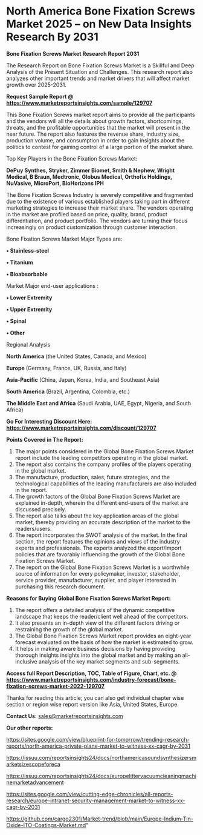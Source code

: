 # North America Bone Fixation Screws Market 2025 – on New Data Insights Research By 2031

<strong>Bone Fixation Screws Market Research Report 2031</strong>

The Research Report on Bone Fixation Screws Market is a Skillful and Deep Analysis of the Present Situation and Challenges. This research report also analyzes other important trends and market drivers that will affect market growth over 2025-2031.

<strong>Request Sample Report @ <a href=https://www.marketreportsinsights.com/sample/129707>https://www.marketreportsinsights.com/sample/129707</a></strong>

This Bone Fixation Screws market report aims to provide all the participants and the vendors will all the details about growth factors, shortcomings, threats, and the profitable opportunities that the market will present in the near future. The report also features the revenue share, industry size, production volume, and consumption in order to gain insights about the politics to contest for gaining control of a large portion of the market share.

Top Key Players in the Bone Fixation Screws Market:

<strong>DePuy Synthes, Stryker, Zimmer Biomet, Smith & Nephew, Wright Medical, B Braun, Medtronic, Globus Medical, Orthofix Holdings, NuVasive, MicroPort, BioHorizons IPH</strong>

The Bone Fixation Screws Industry is severely competitive and fragmented due to the existence of various established players taking part in different marketing strategies to increase their market share. The vendors operating in the market are profiled based on price, quality, brand, product differentiation, and product portfolio. The vendors are turning their focus increasingly on product customization through customer interaction.

Bone Fixation Screws Market Major Types are:

<strong>• Stainless-steel

• Titanium

• Bioabsorbable</strong>

Market Major end-user applications :

<strong>• Lower Extremity

• Upper Extremity

• Spinal

• Other</strong>

Regional Analysis

</u><strong><b>North America</b></strong> (the United States, Canada, and Mexico)

<strong><b>Europe </b></strong>(Germany, France, UK, Russia, and Italy)

<strong><b>Asia-Pacific</b></strong> (China, Japan, Korea, India, and Southeast Asia)

<strong><b>South America</b></strong> (Brazil, Argentina, Colombia, etc.)

<strong><b>The Middle East and Africa</b></strong> (Saudi Arabia, UAE, Egypt, Nigeria, and South Africa)

<strong>Go For Interesting Discount Here: <a href=https://www.marketreportsinsights.com/discount/129707>https://www.marketreportsinsights.com/discount/129707</a></strong>

<strong>Points Covered in The Report:</strong>
<ol>
  <li>The major points considered in the Global Bone Fixation Screws Market report include the leading competitors operating in the global market.</li>
  <li>The report also contains the company profiles of the players operating in the global market.</li>
  <li>The manufacture, production, sales, future strategies, and the technological capabilities of the leading manufacturers are also included in the report.</li>
  <li>The growth factors of the Global Bone Fixation Screws Market are explained in-depth, wherein the different end-users of the market are discussed precisely.</li>
  <li>The report also talks about the key application areas of the global market, thereby providing an accurate description of the market to the readers/users.</li>
  <li>The report incorporates the SWOT analysis of the market. In the final section, the report features the opinions and views of the industry experts and professionals. The experts analyzed the export/import policies that are favorably influencing the growth of the Global Bone Fixation Screws Market.</li>
  <li>The report on the Global Bone Fixation Screws Market is a worthwhile source of information for every policymaker, investor, stakeholder, service provider, manufacturer, supplier, and player interested in purchasing this research document.</li>
</ol>
<strong>Reasons for Buying Global Bone Fixation Screws Market Report:</strong>

<ol>
  <li>The report offers a detailed analysis of the dynamic competitive landscape that keeps the reader/client well ahead of the competitors.</li>
  <li>It also presents an in-depth view of the different factors driving or restraining the growth of the global market.</li>
  <li>The Global Bone Fixation Screws Market report provides an eight-year forecast evaluated on the basis of how the market is estimated to grow.</li>
  <li>It helps in making aware business decisions by having providing thorough insights insights into the global market and by making an all-inclusive analysis of the key market segments and sub-segments.</li>
</ol>
<strong>Access full Report Description, TOC, Table of Figure, Chart, etc. @ <a href=https://www.marketreportsinsights.com/industry-forecast/bone-fixation-screws-market-2022-129707>https://www.marketreportsinsights.com/industry-forecast/bone-fixation-screws-market-2022-129707</a></strong>


Thanks for reading this article; you can also get individual chapter wise section or region wise report version like Asia, United States, Europe.

<strong>Contact Us:</strong>
sales@marketreportsinsights.com

<strong>Our other reports:</strong>

<a href=https://sites.google.com/view/blueprint-for-tomorrow/trending-research-reports/north-america-private-plane-market-to-witness-xx-cagr-by-2031>https://sites.google.com/view/blueprint-for-tomorrow/trending-research-reports/north-america-private-plane-market-to-witness-xx-cagr-by-2031</a>

<a href=https://issuu.com/reportsinsights24/docs/northamericasoundsynthesizersmarketsizescopeforeca>https://issuu.com/reportsinsights24/docs/northamericasoundsynthesizersmarketsizescopeforeca</a>

<a href=https://issuu.com/reportsinsights24/docs/europelittervacuumcleaningmachinemarketadvancement>https://issuu.com/reportsinsights24/docs/europelittervacuumcleaningmachinemarketadvancement</a>

<a href=https://sites.google.com/view/cutting-edge-chronicles/all-reports-research/europe-intranet-security-management-market-to-witness-xx-cagr-by-2031>https://sites.google.com/view/cutting-edge-chronicles/all-reports-research/europe-intranet-security-management-market-to-witness-xx-cagr-by-2031</a>

<a href=https://github.com/cargo2301/Market-trend/blob/main/Europe-Indium-Tin-Oxide-ITO-Coatings-Market.md>https://github.com/cargo2301/Market-trend/blob/main/Europe-Indium-Tin-Oxide-ITO-Coatings-Market.md</a>"
